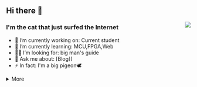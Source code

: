 ## Hi there 👋

<a href="#">  
<img align="right" src="https://github-readme-stats.vercel.app/api?username=Wenhorm&theme=onedark" />
</a>

### I'm the cat that just surfed the Internet

- 🔭 I’m currently working on: Current student 
- 🌱 I’m currently learning: MCU,FPGA,Web
- 🙋‍♂️ I’m looking for: big man's guide
- 💬 Ask me about: [Blog]([](https://github.com/Wenhorm)
- ⚡ In fact: I'm a big pigeon🕊

<details markdown='1'><summary>More</summary>

### 🔧 **Most Used Developing Tools&Platforms**

![](https://img.shields.io/badge/System-Windows10-0078d6?style=flat-square&logo=windows&logoColor=fff)
![](https://img.shields.io/badge/IDE-Visual%20Studio%20Code-007acc?style=flat-square&logo=visual-studio-code&logoColor=fff)

### 🌟 **My Skills**

![](https://img.shields.io/badge/-C-f05032?style=flat-square&logo=C&logoColor=fff)
![](https://img.shields.io/badge/-Python-3776ab?style=flat-square&logo=Python&logoColor=fff)
![](https://img.shields.io/badge/-Go-00ADD8?style=flat-square&logo=Go&logoColor=fff)
![](https://img.shields.io/badge/-Git-f05032?style=flat-square&logo=git&logoColor=fff)

### 🌱 **Next Skill&Tools Of Interest**

![](https://img.shields.io/badge/-Linux-fcc624?style=flat-square&logo=Linux&logoColor=fff)
![](https://img.shields.io/badge/-Vue-4fc08d?style=flat-square&logo=Vue.js&logoColor=fff)
![](https://img.shields.io/badge/-JavaScript-F7DF1E?style=flat-square&logo=JavaScript&logoColor=fff)
![](https://img.shields.io/badge/-Java-007396?style=flat-square&logo=Java&logoColor=fff)

### 🏕️ **Most Yearning Tools&Platforms**

![](https://img.shields.io/badge/-MacBook%20With%20M%20Chip-00ADD8?style=flat-square&logo=MacOS&logoColor=fff)
![](https://img.shields.io/badge/-iPad%20Pro%20With%20Penceil-00ADD8?style=flat-square&logo=Apple&logoColor=fff)

### ⏯️ **Next Plans**

- Do more exercise in Ti Cup National Undergraduate Electronics Design Contest
- Just learn what I should learn
- EXPLORE

</details>
